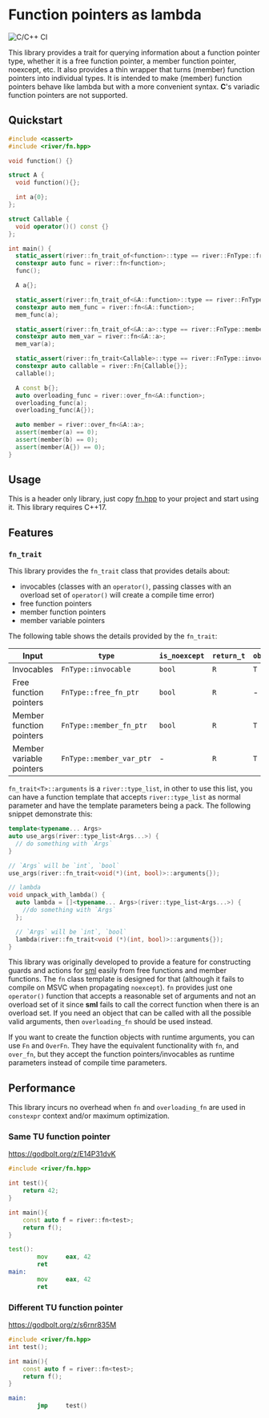 # Function pointers as lambda

![C/C++ CI](https://github.com/uyha/fn/workflows/C/C++%20CI/badge.svg)

This library provides a trait for querying information about a function pointer type, whether it is a free function
pointer, a member function pointer, noexcept, etc. It also provides a thin wrapper that turns (member) function
pointers into individual types. It is intended to make (member) function pointers behave like lambda but with a more
convenient syntax. **C**'s variadic function pointers are not supported.

## Quickstart

```cpp
#include <cassert>
#include <river/fn.hpp>

void function() {}

struct A {
  void function(){};

  int a{0};
};

struct Callable {
  void operator()() const {}
};

int main() {
  static_assert(river::fn_trait_of<function>::type == river::FnType::free_fn_ptr);
  constexpr auto func = river::fn<function>;
  func();

  A a{};

  static_assert(river::fn_trait_of<&A::function>::type == river::FnType::member_fn_ptr);
  constexpr auto mem_func = river::fn<&A::function>;
  mem_func(a);

  static_assert(river::fn_trait_of<&A::a>::type == river::FnType::member_var_ptr);
  constexpr auto mem_var = river::fn<&A::a>;
  mem_var(a);

  static_assert(river::fn_trait<Callable>::type == river::FnType::invocable);
  constexpr auto callable = river::Fn{Callable{}};
  callable();

  A const b{};
  auto overloading_func = river::over_fn<&A::function>;
  overloading_func(a);
  overloading_func(A{});

  auto member = river::over_fn<&A::a>;
  assert(member(a) == 0);
  assert(member(b) == 0);
  assert(member(A{}) == 0);
}
```

## Usage

This is a header only library, just copy [fn.hpp](https://raw.githubusercontent.com/uyha/fn/master/src/river/fn.hpp) to
your project and start using it. This library requires C++17.

## Features

### `fn_trait`

This library provides the `fn_trait` class that provides details about:

- invocables (classes with an `operator()`, passing classes with an overload set of
  `operator()` will create a compile time error)
- free function pointers
- member function pointers
- member variable pointers

The following table shows the details provided by the `fn_trait`:

| Input                    | `type`                   | `is_noexcept` | `return_t` | `object_t` | `arguments`          |
| ------------------------ | ------------------------ | ------------- | ---------- | ---------- | -------------------- |
| Invocables               | `FnType::invocable`      | `bool`        | `R`        | `T`        | `type_list<Args...>` |
| Free function pointers   | `FnType::free_fn_ptr`    | `bool`        | `R`        | -          | `type_list<Args...>` |
| Member function pointers | `FnType::member_fn_ptr`  | `bool`        | `R`        | `T`        | `type_list<Args...>` |
| Member variable pointers | `FnType::member_var_ptr` | -             | `R`        | `T`        | `type_list<>`        |

`fn_trait<T>::arguments` is a `river::type_list`, in other to use this list, you
can have a function template that accepts `river::type_list` as normal parameter and
have the template parameters being a pack. The following snippet demonstrate this:

```cpp
template<typename... Args>
auto use_args(river::type_list<Args...>) {
  // do something with `Args`
}

// `Args` will be `int`, `bool`
use_args(river::fn_trait<void(*)(int, bool)>::arguments{});

// lambda
void unpack_with_lambda() {
  auto lambda = []<typename... Args>(river::type_list<Args...>) {
    //do something with `Args`
  };

  // `Args` will be `int`, `bool`
  lambda(river::fn_trait<void (*)(int, bool)>::arguments{});
}
```

This library was originally developed to provide a feature for constructing guards and
actions for [sml][sml] easily from free functions and member functions. The `fn` class
template is designed for that (although it fails to compile on MSVC when propagating
`noexcept`). `fn` provides just one `operator()` function that accepts a reasonable set
of arguments and not an overload set of it since **sml** fails to call the correct
function when there is an overload set. If you need an object that can be called with
all the possible valid arguments, then `overloading_fn` should be used instead.

If you want to create the function objects with runtime arguments, you can use `Fn` and
`OverFn`. They have the equivalent functionality with `fn`, and `over_fn`, but they
accept the function pointers/invocables as runtime parameters instead of compile time
parameters.

## Performance

This library incurs no overhead when `fn` and `overloading_fn` are used in `constexpr`
context and/or maximum optimization.

### Same TU function pointer

https://godbolt.org/z/E14P31dvK

```cpp
#include <river/fn.hpp>

int test(){
    return 42;
}

int main(){
    const auto f = river::fn<test>;
    return f();
}
```

```asm
test():
        mov     eax, 42
        ret
main:
        mov     eax, 42
        ret
```

### Different TU function pointer

https://godbolt.org/z/s6rnr835M

```cpp
#include <river/fn.hpp>
int test();

int main(){
    const auto f = river::fn<test>;
    return f();
}
```

```asm
main:
        jmp     test()
```

[sml]: https://github.com/boost-ext/sml
